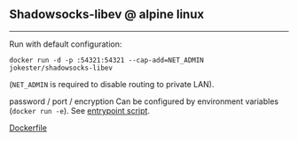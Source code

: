 ## Shadowsocks-libev @ alpine linux

----------------

Run with default configuration:

    docker run -d -p :54321:54321 --cap-add=NET_ADMIN jokester/shadowsocks-libev

(`NET_ADMIN` is required to disable routing to private LAN).

password / port / encryption Can be configured by environment variables (`docker run -e`). See [entrypoint script](https://github.com/jokester/Dockerfiles/blob/master/shadowsocks-libev/run.sh).

[Dockerfile](https://github.com/jokester/Dockerfiles/tree/master/shadowsocks-libev)
